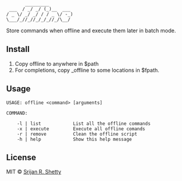 ```
       _________
 ___  / _/ _/ (_)__  ___
/ _ \/ _/ _/ / / _ \/ -_)
\___/_//_//_/_/_//_/\__/

```

Store commands when offline and execute them later in batch mode.

Install
-------

1. Copy offline to anywhere in \$path
2. For completions, copy \_offline to some locations in \$fpath.

Usage
------

```
USAGE: offline <command> [arguments]

COMMAND:

    -l | list            List all the offline commands
    -x | execute         Execute all offline comands
    -r | remove          Clean the offline script
    -h | help            Show this help message
```

License
-------

MIT © [Srijan R. Shetty](https://srijanshetty.in)
